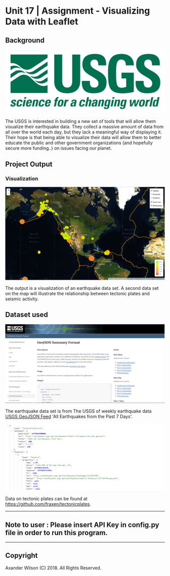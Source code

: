 # Unit 17 | Assignment - Visualizing Data with Leaflet

## Background

![1-Logo](Images/1-Logo.png)

The USGS is interested in building a new set of tools that will allow them visualize their earthquake data. They collect a massive amount of data from all over the world each day, but they lack a meaningful way of displaying it. Their hope is that being able to visualize their data will allow them to better educate the public and other government organizations (and hopefully secure more funding..) on issues facing our planet.

## Project Output

### Visualization

![2-BasicMap](Images/5-Advanced.png)

The output is a visualization of an earthquake data set. A second data set on the map will illustrate the relationship between tectonic plates and seismic activity. 

 ## Dataset used

   ![3-Data](Images/3-Data.png)

   The earthquake data set is from The USGS of weekly earthquake data [USGS GeoJSON Feed](http://earthquake.usgs.gov/earthquakes/feed/v1.0/geojson.php)  'All Earthquakes from the Past 7 Days'.

   ![4-JSON](Images/4-JSON.png)

  Data on tectonic plates can be found at <https://github.com/fraxen/tectonicplates>.

- - -

## Note to user : Please insert API Key in config.py file in order to run this program.

- - -

## Copyright

Axander Wilson  (C) 2018. All Rights Reserved.
